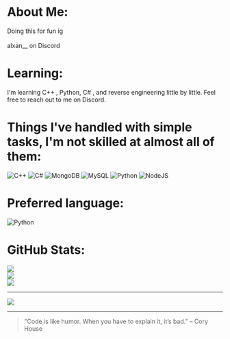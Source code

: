 # About Me:
Doing this for fun ig<br><br>alxan__ on Discord

# Learning:
I'm learning C++ , Python, C# , and reverse engineering little by little. Feel free to reach out to me on Discord.

# Things I've handled with simple tasks, I'm not skilled at almost all of them:
![C++](https://img.shields.io/badge/c++-%2300599C.svg?style=for-the-badge&logo=c%2B%2B&logoColor=white) ![C#](https://img.shields.io/badge/c%23-%23239120.svg?style=for-the-badge&logo=csharp&logoColor=white) ![MongoDB](https://img.shields.io/badge/MongoDB-%234ea94b.svg?style=for-the-badge&logo=mongodb&logoColor=white) ![MySQL](https://img.shields.io/badge/mysql-4479A1.svg?style=for-the-badge&logo=mysql&logoColor=white) ![Python](https://img.shields.io/badge/python-3670A0?style=for-the-badge&logo=python&logoColor=ffdd54)  ![NodeJS](https://img.shields.io/badge/node.js-6DA55F?style=for-the-badge&logo=node.js&logoColor=white)

# Preferred language:
![Python](https://img.shields.io/badge/python-3670A0?style=for-the-badge&logo=python&logoColor=ffdd54) 

# GitHub Stats:
![](https://github-readme-stats.vercel.app/api?username=alxan-balao&theme=dark&hide_border=false&include_all_commits=true&count_private=true)<br/>
![](https://github-readme-streak-stats.herokuapp.com/?user=alxan-balao&theme=dark&hide_border=false)<br/>
![](https://github-readme-stats.vercel.app/api/top-langs/?username=alxan-balao&theme=dark&hide_border=false&include_all_commits=true&count_private=true&layout=compact)

---

[![](https://visitcount.itsvg.in/api?id=alxan-balao&icon=3&color=6)](https://visitcount.itsvg.in)

---

> "Code is like humor. When you have to explain it, it’s bad." – Cory House
